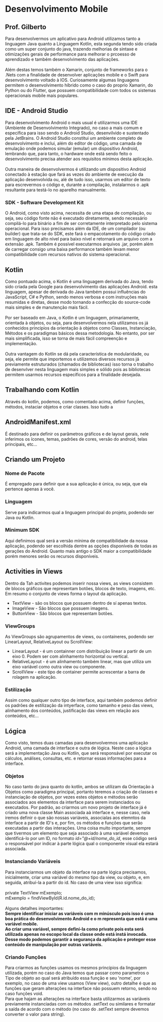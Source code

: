 <h1>Desenvolvimento Mobile</h1>
<h2>Prof. Gilberto</h2>
<p>Para desenvolvermos um aplicativo para Android utilizamos tanto a linguagem Java quanto a Linguagem Kotlin, esta segunda tendo sido criada como um super conjunto do java, trazendo melhorias de sintaxe e otimizações gerais de performance para melhorar o prcoesso de aprendizado e também desenvolvimento das aplicações.<br/><br/>Além destas temos também o Xamarin, conjunto de frameworks para o .Nets com a finalidade de desenvolver aplicações mobile e o Swift para desenvolvimento voltado à IOS. Curiosamente algumas linguagens permitem o desenvolvimento híbrido como o caso do proprio Xamarin, do Python ou do Flutter, que possuem compatibilidade com todos os sistemas operacionais mobile mais populares.</p>
<h2>IDE - Android Studio</h2>
<p>
    Para desenvolvimento Android o mais usual é utilizarmos uma IDE (Ambiente de Desenvolvimento Integrado), no caso a mais comum e específica para isso sendo o Android Studio, desenvilvido e sustentado pela JetBrains. O Android Studio constitui um ambiente completo de desenvolvimento e inclui, além do editor de código, uma camada de emulação onde podemos simular (emular) um dispositivo Android, lembrando que, para tanto, o hardware onde está sendo feito o desenvolvimento precisa atender aos requisitos mínimos desta aplicação.
    <br/><br/>
    Outra maneira de desenvolvermos é utilizando um dispositivo Android conectado à estação que fará as vezes do ambiente de execução da aplicação desenvolvida ou, alé de tudo isso, usarmos um editor de texto para escrevermos o código e, durante a compilação, instalarmos o .apk resultante para testá-lo no aparelho manualmente.
</p>
<h3>SDK - Software Development Kit</h3>
<p>
    O Android, como visto acima, necessita de uma etapa de compilação, ou seja, seu código fonte não é executado diretamente, sendo necessário compilá-lo para binário a fim de ser corretamente interpretado pelo sistema operacional. Para isso precisamos além da IDE, de um compilador (ou builder) que trata-se do SDK, este fará o empacotamento do código criado em linguagem de alto nível para baixo nível e retornará um arquivo com a extensão .apk. Também é possível executarmos arquivos .jar, porém além de carregar consigo uma baixa performance também levam menor compatibilidade com recursos nativos do sistema operacional.
</p>
<h2>Kotlin</h2>
    <p>
        Como pontuado acima, o Kotlin é uma linguagem derivada do Java, tendo sido criada pela Google para desenvolvimento das aplicações Android. esta linguagem, apesar de derivada do Java também possui influências do JavaScript, C# e Python, sendo menos verbosa e com instruções mais resumidas e diretas, desse modo tornando a confecção do source-code mais simples e de manutenção mais fácil.
        <br /><br/>
        Por ser baseado em Java, o Kotlin é um linguagem, primariamente, orientada à objetos, ou seja, para desenvolvermos nela utilizamos os já conhecidos principios da orientação à objetos como Classes, Instanciação, Métodos e os paradigmas básicos dessa metodologia. No entanto, por ser mais simplificada, isso se torna de mais fácil compreenção e implementação.
        <br /><br />
        Outra vantagem do Kotlin se dá pela característica de modularidade, ou seja, ele permite que importemos e utilizemos diversos recursos já previamente estruturados (chamados de bibliotecas) isso torna o trabalho de desenvlver nesta linguagem mais simples e sólido pois as bibliotecas permitem usarmos recursos específicos para a finalidade desejada.
    </p>
<h2>Trabalhando com Kotlin</h2>
<p>Através do kotlin, podemos, como comentado acima, definir funções, métodos, instaciar objetos e criar classes. Isso tudo a</p>
<h2>AndroidManifest.xml</h2>
    <p>É destinado para definir os parâmetros gráficos e de layout gerais, nele inferimos os ícones, temas, padrões de cores, versão do android, telas principais, etc...</p>
<h2>Criando um Projeto</h2>
    <p>
        <h3>Nome de Pacote</h3>
            <p>É empregado para definir que a sua aplicação é única, ou seja, que ela pertence apenas à você.</p>
        <h3>Linguagem</h3>
            <p>Serve para indicarmos qual a linguagem principal do projeto, podendo ser Java ou Kotlin.</p>
        <h3>Minimum SDK</h3>
            <p>Aqui definimos qual será a versão mínima de compatibilidade da nossa aplicação, podendo ser escolhida dentre as opções disponíveis de todas as gerações do Android. Quanto mais antigo o SDK maior a compatibilidade porém menores serão os recursos disponíveis.</p>
    </p>
<h2>Activities in Views</h2>
    <p>Dentro da Tah activites podemos inserir nossa views, as views consistem de blocos gráficos que representam botões, blocos de texto, imagens, etc. Em resumo o conjunto de views forma o layout da aplicação.
        <ul>
            <li>TextView - são os blocos que possuem dentro de sí apenas textos.</li>
            <li>ImageView - São blocos que possuem imagens.</li>
            <li>ButtonView - São blocos que representam botões.</li>
        </ul>
    </p>
    <h3>ViewGroups</h3>
        <p>As ViewGroups são agrupamentos de views, ou containeres, podendo ser LinearLayout, RelativeLayout ou ScrollView:
            <ul>
                <li>LinearLayout - é um containner com distribuição linear a partir de um eixo 0. Podem ser com alinhamento horizontal ou vertical.</li>
                <li>RelativeLayout - é um alinhamento também linear, mas que utiliza um eixo variável como outra view ou componente.</li>
                <li>ScrollView - este tipo de container permite acrescentar a barra de rolagem na aplicação.</li>
            </ul>
        </p>
    <h3>Estilização</h3>
        <p>Assim como qualquer outro tipo de interface, aqui também podemos definir os padrões de estilização da intyerface, como tamanho e peso das views, alinhamento dos conteúdos, justificação das views em relação aos conteúdos, etc...</p>
<h2>Lógica</h2>
    <p>
        Como visto, temos duas camadas para desenvolvermos uma aplicação Android, uma camada de interface e outra de lógica. Neste caso a lógica será a implementação Java ou Kotlin, que será responsável por executar os cálculos, análises, consultas, etc. e retornar essas informações para a interface.
        <h3>Objetos</h3>
            <p>
                No caso tanto do java quanto do kotlin, ambos se utilizam da Orientação à Objetos como paradigma principal, portanto teremos a criação de classes e instanciação de objetos, por vezes estes objetos e métodos serão associados aos elementos da interface para serem instanciados ou executados. Por padrão, ao criarmos um novo projeto de interface já é criado uma nova classe Main associada aà interface e, nesse caso, nela iremos definir o que são nossas variáveis, associalas aos elemntos da interface a partir de ID's e, por fim, os métodos e funções que serão executadas a partir das interações. Uma coisa muito importante, sempre que tivermos um elemento que seja associado à uma variável devemos identificá-lo por um ID, no formato <i>id="@+id/nome_do_id</i>, esse código será o responsável por indicar à parte lógica qual o componente visual ela estará associada.
            </p>
            <h3>Instanciando Variáveis</h3>
                <p>
                    Para instanciarmos um objeto da interface na parte lógica precisamos, inicialmente, criar uma variável do mesmo tipo da view, ou objeto, e, em seguida, atribuí-la a partir do id. No caso de uma view isso significa:
                    <br/><br/>
                    private TextView mExemplo;
                    <br/>
                    mExemplo = findViewById(R.id.nome_do_id);
                    <br/><br/>
                    Alguns detalhes importantes:
                    <br/>
                    <b>Sempre identificar iniciar as variáveis com m minúsculo pois isso é uma boa prática do desenvolvimento Android e o m representa que está é uma variável mobile.</b>
                    <br />
                    <b>Ao criar uma variável, sempre definí-la como private pois esta será utilizada apenas no escopo local da classe onde está instá invocada. Desse modo podemos garantir a segurança da aplicação e proteger esse conteúdo de manipulação por outras variáveis.</b>
                </p>
            <h3>Criando Funções</h3>
                <p>
                    Para criarmos as funções usamos os mesmos princípios da linguagem utilizada, porém no caso do Java temos que passar como parametros o Tipo de objeto ao qual será atribuído essa função e seu 'nome', por exemplo, no caso de uma view usamos (View view), outro detalhe é que as funções que geram alterações na interface não possuem retorno, sendo no caso funções void.<br/>
                    Para que hajam as alterações na interface basta utilizarmos as variáveis previamente instanciadas com os métodos .setText ou similares e formatar a saída de acordo com o método (no caso do .setText sempre devemos converter o valor para string).
                </p>
    </p>